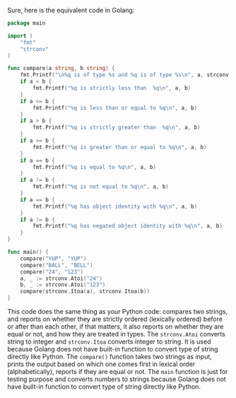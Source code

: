 Sure, here is the equivalent code in Golang:

```Go
package main

import (
	"fmt"
	"strconv"
)

func compare(a string, b string) {
	fmt.Printf("\n%q is of type %s and %q is of type %s\n", a, strconv.TypeName(a), b, strconv.TypeName(b))
	if a < b {
		fmt.Printf("%q is strictly less than  %q\n", a, b)
	}
	if a <= b {
		fmt.Printf("%q is less than or equal to %q\n", a, b)
	}
	if a > b {
		fmt.Printf("%q is strictly greater than  %q\n", a, b)
	}
	if a >= b {
		fmt.Printf("%q is greater than or equal to %q\n", a, b)
	}
	if a == b {
		fmt.Printf("%q is equal to %q\n", a, b)
	}
	if a != b {
		fmt.Printf("%q is not equal to %q\n", a, b)
	}
	if a == b {
		fmt.Printf("%q has object identity with %q\n", a, b)
	}
	if a != b {
		fmt.Printf("%q has negated object identity with %q\n", a, b)
	}
}

func main() {
	compare("YUP", "YUP")
	compare("BALL", "BELL")
	compare("24", "123")
	a, _ := strconv.Atoi("24")
	b, _ := strconv.Atoi("123")
	compare(strconv.Itoa(a), strconv.Itoa(b))
}
```
This code does the same thing as your Python code: compares two strings, and reports on whether they are strictly ordered (lexically ordered) before or after than each other, if that matters, it also reports on whether they are equal or not, and how they are treated in types. The `strconv.Atoi` converts string to integer and `strconv.Itoa` converts integer to string. It is used because Golang does not have built-in function to convert type of string directly like Python.
The `compare()` function takes two strings as input, prints the output based on which one comes first in lexical order (alphabetically), reports if they are equal or not. The `main` function is just for testing purpose and converts numbers to strings because Golang does not have built-in function to convert type of string directly like Python.
